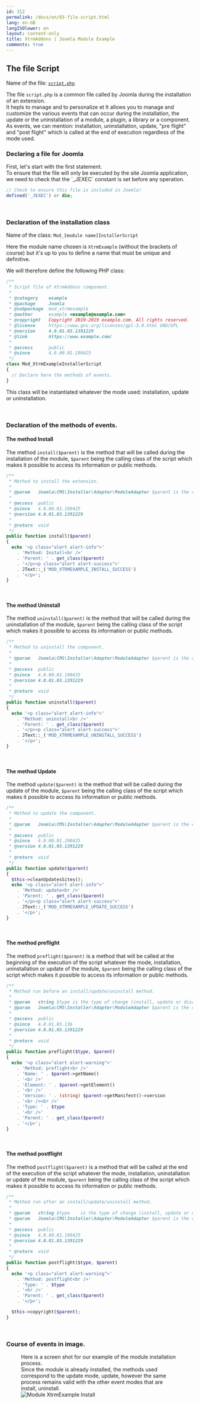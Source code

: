 ```yaml
---
id: 312
permalink: /docs/en/03-file-script.html
lang: en-GB
langISOlower: en
layout: content-only
title: XtrmAddons | Joomla Module Example
comments: true
---
```


## The file Script

<p>
  Name of the file: <a href="https://github.com/shim-sao/joomla-00021-mod_xtrmexample/blob/master/dist/script.php" target="_blank"><code><span class="nc">script.php</span></code></a>
</p>

<p class="text-justify">
  The file <code><span class="nc">script.php</span></code> is a common file called by Joomla during the installation of an extension.<br />
  It hepls to manage and to personalize  et It allows you to manage and customize the various events that can occur during the installation, the update or the uninstallation of a module, a plugin, a library or a component.<br />
  As events, we can mention: installation, uninstallation, update, "pre flight" and "post flight" which is called at the end of execution regardless of the mode used.</p>

### Declaring a file for Joomla

<p class="text-justify">
  First, let's start with the first statement. <br />
  To ensure that the file will only be executed by the site Joomla application, we need to check that the `_JEXEC` constant is set before any operation.
</p>

```php
// Check to ensure this file is included in Joomla!
defined('_JEXEC') or die;
```

<br/>

### Declaration of the installation class

<p class="text-justify">
  Name of the class: <code><span class="nc">Mod_</span><span class="nc font-italic">[module name]</span><span class="nc">InstallerScript</span></code>
</p>

<p class="text-justify">
  Here the <span class="nc font-italic">module name</span> chosen is <code>XtrmExample</code> (without the brackets of course) but it's up to you to define a name that must be unique and definitive. <br />
</p>

<p class="text-justify">
  We will therefore define the following PHP class:<br />
</p>

```php
/**
 * Script file of XtrmAddons component.
 *
 * @category    example
 * @package     Joomla
 * @subpackage  mod_xtrmexample
 * @author      example <example@example.com>
 * @copyright   Copyright 2019-2019 example.com. All rights reserved.
 * @license     https://www.gnu.org/licenses/gpl-3.0.html GNU/GPL
 * @version     4.0.01.03.1391229
 * @link        https://www.example.com/
 *
 * @access      public
 * @since       4.0.00.01.190425
 */
class Mod_XtrmExampleInstallerScript
{
  // Declare here the methods of events.
}
```
<p class="text-justify">
  This class will be instantiated whatever the mode used: installation, update or uninstallation.
</p>

<br/>

### Declaration of the methods of events.

#### The method <span class="text-italic">Install</span>

<p class="text-justify">
  The method <code>install($parent)</code> is the method that will be called during the installation of the module, <code>$parent</code> being the calling class of the script which makes it possible to access its information or public methods.
</p>

```php
/**
 * Method to install the extension.
 *
 * @param   Joomla\CMS\Installer\Adapter\ModuleAdapter $parent is the class calling this method.
 *
 * @access  public
 * @since   4.0.00.01.190425
 * @version 4.0.01.03.1391229
 *
 * @return  void
 */
public function install($parent)
{
  echo '<p class="alert alert-info">'
    . 'Method: Install<br />'
    . 'Parent: ' . get_class($parent)
    . '</p><p class="alert alert-success">'
    . JText::_('MOD_XTRMEXAMPLE_INSTALL_SUCCESS')
    . '</p>';
}
```

<br/>

#### The method <span class="text-italic">Uninstall</span>

<p class="text-justify">
  The method <code>uninstall($parent)</code> is the method that will be called during the uninstallation of the module, <code>$parent</code> being the calling class of the script which makes it possible to access its information or public methods.
</p>

```php
/**
 * Method to uninstall the component.
 *
 * @param   Joomla\CMS\Installer\Adapter\ModuleAdapter $parent is the class calling this method.
 *
 * @access  public
 * @since   4.0.00.01.190425
 * @version 4.0.01.03.1391229
 *
 * @return  void
 */
public function uninstall($parent)
{
  echo '<p class="alert alert-info">'
    . 'Method: uninstall<br />'
    . 'Parent: ' . get_class($parent)
    . '</p><p class="alert alert-success">'
    . JText::_('MOD_XTRMEXAMPLE_UNINSTALL_SUCCESS')
    . '</p>';
}
```

<br/>

#### The method <span class="text-italic">Update</span>

<p class="text-justify">
  The method <code>update($parent)</code> is the method that will be called during the update of the module, <code>$parent</code> being the calling class of the script which makes it possible to access its information or public methods.
</p>

```php
/**
 * Method to update the component.
 *
 * @param   Joomla\CMS\Installer\Adapter\ModuleAdapter $parent is the class calling this method.
 *
 * @access  public
 * @since   4.0.00.01.190425
 * @version 4.0.01.03.1391229
 *
 * @return  void
 */
public function update($parent)
{
  $this->cleanUpdatesSites();
  echo '<p class="alert alert-info">'
    . 'Method: update<br />'
    . 'Parent: ' . get_class($parent)
    . '</p><p class="alert alert-success">'
    . JText::_('MOD_XTRMEXAMPLE_UPDATE_SUCCESS')
    . '</p>';
}
```

<br/>

#### The method <span class="text-italic">preflight</span>

<p class="text-justify">
  The method <code>preflight($parent)</code> is a method that will be called at the beginning of the execution of the script whatever the mode, installation, uninstallation or update of the module, <code>$parent</code> being the calling class of the script which makes it possible to access its information or public methods.
</p>

```php
/**
 * Method run before an install/update/uninstall method.
 *
 * @param   string $type is the type of change (install, update or discover_install)
 * @param   Joomla\CMS\Installer\Adapter\ModuleAdapter $parent is the class calling this method
 *
 * @access  public
 * @since   4.0.01.03.136
 * @version 4.0.01.03.1391229
 *
 * @return  void
 */
public function preflight($type, $parent)
{
  echo '<p class="alert alert-warning">'
    . 'Method: preflight<br />'
    . 'Name: ' . $parent->getName()
    . '<br />'
    . 'Element: ' . $parent->getElement()
    . '<br />'
    . 'Version: ' . (string) $parent->getManifest()->version
    . '<br /><br />'
    . 'Type: ' . $type
    . '<br />'
    . 'Parent: ' . get_class($parent)
    . '</p>';
}
```

<br/>

#### The method <span class="text-italic">postflight</span>

<p class="text-justify">
  The method <code>postflight($parent)</code> is a method that will be called at the end of the execution of the script whatever the mode, installation, uninstallation or update of the module, <code>$parent</code> being the calling class of the script which makes it possible to access its information or public methods.
</p>

```php
/**
 * Method run after an install/update/uninstall method.
 *
 * @param   string $type 	is the type of change (install, update or discover_install)
 * @param   Joomla\CMS\Installer\Adapter\ModuleAdapter $parent is the class calling this method
 *
 * @access  public
 * @since   4.0.00.01.190425
 * @version 4.0.01.03.1391229
 *
 * @return 	void
 */
public function postflight($type, $parent)
{
  echo '<p class="alert alert-warning">'
    . 'Method: postflight<br />'
    . 'Type: ' . $type
    . '<br />'
    . 'Parent: ' . get_class($parent)
    . '</p>';

  $this->copyright($parent);
}
```

<br/>

### Course of events in image.

<figure>
  <figcaption class="text-justify">
    Here is a screen shot for our example of the module installation process.<br />
    Since the module is already installed, the methods used correspond to the update mode, <span class="font-italic">update</span>, however the same process remains valid with the other event modes that are <span class="font-italic">install, uninstall</span>.
  </figcaption>
  <img src="/assets/images/module-xtrmexample-install.jpg" alt="Module XtrmExample Install" title="Module XtrmExample Install" />
</figure>
